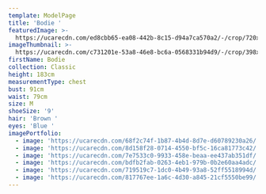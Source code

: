 ```yaml
---
template: ModelPage
title: 'Bodie '
featuredImage: >-
  https://ucarecdn.com/ed8cbb65-ea08-442b-8c15-d94a7ca570a2/-/crop/720x609/0,0/-/preview/
imageThumbnail: >-
  https://ucarecdn.com/c731201e-53a8-46e8-bc6a-0568331b94d9/-/crop/398x524/204,0/-/preview/
firstName: Bodie
collection: Classic
height: 183cm
measurementType: chest
bust: 91cm
waist: 79cm
size: M
shoeSize: '9'
hair: 'Brown '
eyes: 'Blue '
imagePortfolio:
  - image: 'https://ucarecdn.com/68f2c74f-1b87-4b4d-8d7e-d60789230a26/'
  - image: 'https://ucarecdn.com/8d158f28-0714-4550-bf5c-16ca81773c42/'
  - image: 'https://ucarecdn.com/7e7533c0-9933-458e-beaa-ee437ab351df/'
  - image: 'https://ucarecdn.com/bdfb2fab-0263-4eb1-979b-0b2e60aa4adc/'
  - image: 'https://ucarecdn.com/719519c7-1dc0-4b49-93a8-52ff5518994d/'
  - image: 'https://ucarecdn.com/817767ee-1a6c-4d30-a845-21cf5550be99/'
---
```


